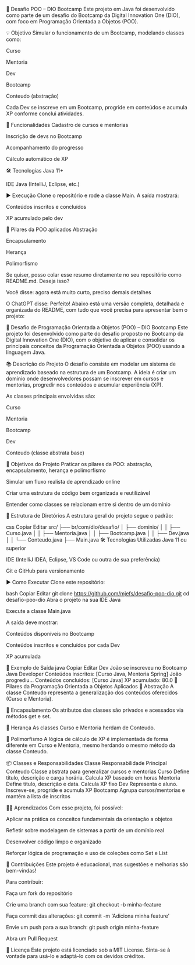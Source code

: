 🚀 Desafio POO – DIO Bootcamp
Este projeto em Java foi desenvolvido como parte de um desafio do Bootcamp da Digital Innovation One (DIO), com foco em Programação Orientada a Objetos (POO).

💡 Objetivo
Simular o funcionamento de um Bootcamp, modelando classes como:

Curso

Mentoria

Dev

Bootcamp

Conteudo (abstração)

Cada Dev se inscreve em um Bootcamp, progride em conteúdos e acumula XP conforme conclui atividades.

🔧 Funcionalidades
Cadastro de cursos e mentorias

Inscrição de devs no Bootcamp

Acompanhamento do progresso

Cálculo automático de XP

🛠️ Tecnologias
Java 11+

IDE Java (IntelliJ, Eclipse, etc.)

▶️ Execução
Clone o repositório e rode a classe Main. A saída mostrará:

Conteúdos inscritos e concluídos

XP acumulado pelo dev

🧠 Pilares da POO aplicados
Abstração

Encapsulamento

Herança

Polimorfismo

Se quiser, posso colar esse resumo diretamente no seu repositório como README.md. Deseja isso?








Você disse:
agora está muito curto, preciso demais detalhes


O ChatGPT disse:
Perfeito! Abaixo está uma versão completa, detalhada e organizada do README, com tudo que você precisa para apresentar bem o projeto:

🧠 Desafio de Programação Orientada a Objetos (POO) – DIO Bootcamp
Este projeto foi desenvolvido como parte do desafio proposto no Bootcamp da Digital Innovation One (DIO), com o objetivo de aplicar e consolidar os principais conceitos da Programação Orientada a Objetos (POO) usando a linguagem Java.

📚 Descrição do Projeto
O desafio consiste em modelar um sistema de aprendizado baseado na estrutura de um Bootcamp. A ideia é criar um domínio onde desenvolvedores possam se inscrever em cursos e mentorias, progredir nos conteúdos e acumular experiência (XP).

As classes principais envolvidas são:

Curso

Mentoria

Bootcamp

Dev

Conteudo (classe abstrata base)

🧩 Objetivos do Projeto
Praticar os pilares da POO: abstração, encapsulamento, herança e polimorfismo

Simular um fluxo realista de aprendizado online

Criar uma estrutura de código bem organizada e reutilizável

Entender como classes se relacionam entre si dentro de um domínio

🧱 Estrutura de Diretórios
A estrutura geral do projeto segue o padrão:

css
Copiar
Editar
src/
├── br/com/dio/desafio/
│   ├── dominio/
│   │   ├── Curso.java
│   │   ├── Mentoria.java
│   │   ├── Bootcamp.java
│   │   ├── Dev.java
│   │   └── Conteudo.java
├── Main.java
🛠️ Tecnologias Utilizadas
Java 11 ou superior

IDE (IntelliJ IDEA, Eclipse, VS Code ou outra de sua preferência)

Git e GitHub para versionamento

▶️ Como Executar
Clone este repositório:

bash
Copiar
Editar
git clone https://github.com/mjefs/desafio-poo-dio.git
cd desafio-poo-dio
Abra o projeto na sua IDE Java

Execute a classe Main.java

A saída deve mostrar:

Conteúdos disponíveis no Bootcamp

Conteúdos inscritos e concluídos por cada Dev

XP acumulada

🧪 Exemplo de Saída
java
Copiar
Editar
Dev João se inscreveu no Bootcamp Java Developer
Conteúdos inscritos: [Curso Java, Mentoria Spring]
João progrediu...
Conteúdos concluídos: [Curso Java]
XP acumulado: 80.0
🧠 Pilares da Programação Orientada a Objetos Aplicados
🔷 Abstração
A classe Conteudo representa a generalização dos conteúdos oferecidos (Curso e Mentoria).

🔷 Encapsulamento
Os atributos das classes são privados e acessados via métodos get e set.

🔷 Herança
As classes Curso e Mentoria herdam de Conteudo.

🔷 Polimorfismo
A lógica de cálculo de XP é implementada de forma diferente em Curso e Mentoria, mesmo herdando o mesmo método da classe Conteudo.

📦 Classes e Responsabilidades
Classe	Responsabilidade Principal
Conteudo	Classe abstrata para generalizar cursos e mentorias
Curso	Define título, descrição e carga horária. Calcula XP baseado em horas
Mentoria	Define título, descrição e data. Calcula XP fixo
Dev	Representa o aluno. Inscreve-se, progride e acumula XP
Bootcamp	Agrupa cursos/mentorias e mantém a lista de inscritos

🧑‍💻 Aprendizados
Com esse projeto, foi possível:

Aplicar na prática os conceitos fundamentais da orientação a objetos

Refletir sobre modelagem de sistemas a partir de um domínio real

Desenvolver código limpo e organizado

Reforçar lógica de programação e uso de coleções como Set e List

🤝 Contribuições
Este projeto é educacional, mas sugestões e melhorias são bem-vindas!

Para contribuir:

Faça um fork do repositório

Crie uma branch com sua feature: git checkout -b minha-feature

Faça commit das alterações: git commit -m 'Adiciona minha feature'

Envie um push para a sua branch: git push origin minha-feature

Abra um Pull Request

📄 Licença
Este projeto está licenciado sob a MIT License. Sinta-se à vontade para usá-lo e adaptá-lo com os devidos créditos.